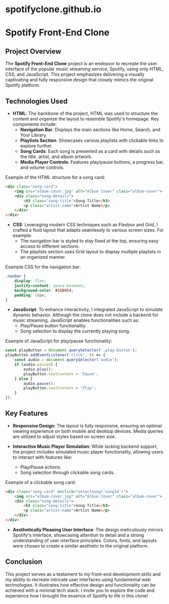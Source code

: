 # spotifyclone.github.io


# Spotify Front-End Clone

## Project Overview

The **Spotify Front-End Clone** project is an endeavor to recreate the user interface of the popular music streaming service, Spotify, using only HTML, CSS, and JavaScript. This project emphasizes delivering a visually captivating and fully responsive design that closely mimics the original Spotify platform.

## Technologies Used

- **HTML**: The backbone of the project, HTML was used to structure the content and organize the layout to resemble Spotify's homepage. Key components include:
  - **Navigation Bar**: Displays the main sections like Home, Search, and Your Library.
  - **Playlists Section**: Showcases various playlists with clickable links to explore further.
  - **Song Cards**: Each song is presented as a card with details such as the title, artist, and album artwork.
  - **Media Player Controls**: Features play/pause buttons, a progress bar, and volume controls.

Example of the HTML structure for a song card:
```html
<div class="song-card">
    <img src="album-cover.jpg" alt="Album Cover" class="album-cover">
    <div class="song-details">
        <h3 class="song-title">Song Title</h3>
        <p class="artist-name">Artist Name</p>
    </div>
</div>
```

- **CSS**: Leveraging modern CSS techniques such as Flexbox and Grid, I crafted a fluid layout that adapts seamlessly to various screen sizes. For example:
  - The navigation bar is styled to stay fixed at the top, ensuring easy access to different sections.
  - The playlists section uses Grid layout to display multiple playlists in an organized manner.

Example CSS for the navigation bar:
```css
.navbar {
    display: flex;
    justify-content: space-between;
    background-color: #1DB954;
    padding: 10px;
}
```

- **JavaScript**: To enhance interactivity, I integrated JavaScript to simulate dynamic behavior. Although the clone does not include a backend for music streaming, JavaScript enables functionalities such as:
  - Play/Pause button functionality.
  - Song selection to display the currently playing song.

Example of JavaScript for play/pause functionality:
```javascript
const playButton = document.querySelector('.play-button');
playButton.addEventListener('click', () => {
    const audio = document.querySelector('audio');
    if (audio.paused) {
        audio.play();
        playButton.textContent = 'Pause';
    } else {
        audio.pause();
        playButton.textContent = 'Play';
    }
});
```

## Key Features

- **Responsive Design**: The layout is fully responsive, ensuring an optimal viewing experience on both mobile and desktop devices. Media queries are utilized to adjust styles based on screen size.
  
- **Interactive Music Player Simulation**: While lacking backend support, the project includes simulated music player functionality, allowing users to interact with features like:
  - Play/Pause actions.
  - Song selection through clickable song cards.
  
Example of a clickable song card:
```html
<div class="song-card" onclick="selectSong('songId')">
    <img src="album-cover.jpg" alt="Album Cover" class="album-cover">
    <div class="song-details">
        <h3 class="song-title">Song Title</h3>
        <p class="artist-name">Artist Name</p>
    </div>
</div>
```

- **Aesthetically Pleasing User Interface**: The design meticulously mirrors Spotify's interface, showcasing attention to detail and a strong understanding of user interface principles. Colors, fonts, and layouts were chosen to create a similar aesthetic to the original platform.

## Conclusion

This project serves as a testament to my front-end development skills and my ability to recreate intricate user interfaces using fundamental web technologies. It illustrates how effective design and functionality can be achieved with a minimal tech stack. I invite you to explore the code and experience how I brought the essence of Spotify to life in this clone!
